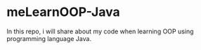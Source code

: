 # meLearnOOP-Java
In this repo, i will share about my code when learning OOP using programming language Java.
